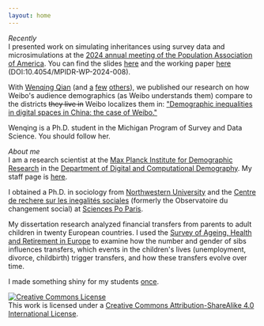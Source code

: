```yaml
---
layout: home
---
```

_Recently_  
I presented work on simulating inheritances using survey data and microsimulations at the [2024 annual meeting of the Population Association of America](https://www.populationassociation.org/paa2024/home). 
You can find the slides [here](files/paa2024_hexel.pdf) and the working paper [here](https://dx.doi.org/10.4054/MPIDR-WP-2024-008) (DOI:10.4054/MPIDR-WP-2024-008).

With [Wenqing Qian](https://conchaespina.github.io/) (and [a](https://www.sociology.ox.ac.uk/people/ridhi-kashyap) [few](https://www.demogr.mpg.de/en/about_us_6113/staff_directory_1899/emilio_zagheni_2243) [others](https://ingmarweber.de/)), we published our research on how Weibo's audience demographics (as Weibo understands them) compare to the districts ~~they live in~~ Weibo localizes them in: ["Demographic inequalities in digital spaces in China: the case of Weibo."](https://workshop-proceedings.icwsm.org/abstract.php?id=2023_01)

Wenqing is a Ph.D. student in the Michigan Program of Survey and Data Science. You should follow her.

_About me_  
I am a research scientist at the [Max Planck Institute for Demographic Research](https://www.demogr.mpg.de/) in the [Department of Digital and Computational Demography](https://www.demogr.mpg.de/en/research_6120/digital_and_computational_demography_5555/).
My staff page is [here](https://www.demogr.mpg.de/en/about_us_6113/staff_directory_1899/ole_hexel_4043/).

I obtained a Ph.D. in sociology from [Northwestern University](https://www.sociology.northwestern.edu/) and the [Centre de rechere sur les inegalités sociales](https://www.sciencespo.fr/osc/en) (formerly the Observatoire du changement social) at [Sciences Po Paris](https://www.sciencespo.fr/en).

My dissertation research analyzed financial transfers from parents to adult children in twenty European countries.
I used the [Survey of Ageing, Health and Retirement in Europe](http://www.share-project.org/) to examine how the number and gender of sibs influences transfers, which events in the children's lives (unemployment, divorce, childbirth) trigger transfers, and how these transfers evolve over time.

I made something shiny for my students [once](https://ohexel.shinyapps.io/distributions/).

<a rel="license" href="http://creativecommons.org/licenses/by-sa/4.0/"><img alt="Creative Commons License" style="border-width:0" src="https://i.creativecommons.org/l/by-sa/4.0/80x15.png" /></a><br />This work is licensed under a <a rel="license" href="http://creativecommons.org/licenses/by-sa/4.0/">Creative Commons Attribution-ShareAlike 4.0 International License</a>.
